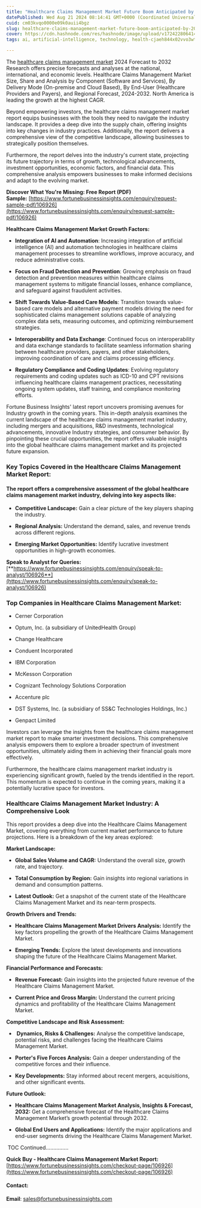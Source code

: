 ```yaml
---
title: "Healthcare Claims Management Market Future Boom Anticipated by 2032"
datePublished: Wed Aug 21 2024 08:14:41 GMT+0000 (Coordinated Universal Time)
cuid: cm03kvqo0000e09k0auii4bgz
slug: healthcare-claims-management-market-future-boom-anticipated-by-2032
cover: https://cdn.hashnode.com/res/hashnode/image/upload/v1724228064141/a3e291a2-b3cc-4ef6-8050-6ffc96eb57ca.png
tags: ai, artificial-intelligence, technology, health-cjaeh844x02vvo3wtj5r2s75q, healthcare

---
```


The [healthcare claims management market](https://www.fortunebusinessinsights.com/healthcare-claims-management-market-106926) 2024 Forecast to 2032 Research offers precise forecasts and analyses at the national, international, and economic levels. Healthcare Claims Management Market Size, Share and Analysis by Component (Software and Services), By Delivery Mode (On-premise and Cloud Based), By End-User (Healthcare Providers and Payers), and Regional Forecast, 2024-2032. North America is leading the growth at the highest CAGR.

Beyond empowering investors, the healthcare claims management market report equips businesses with the tools they need to navigate the industry landscape. It provides a deep dive into the supply chain, offering insights into key changes in industry practices. Additionally, the report delivers a comprehensive view of the competitive landscape, allowing businesses to strategically position themselves.

Furthermore, the report delves into the industry's current state, projecting its future trajectory in terms of growth, technological advancements, investment opportunities, economic factors, and financial data. This comprehensive analysis empowers businesses to make informed decisions and adapt to the evolving market.

**Discover What You're Missing: Free Report (PDF) Sample:** [https://www.fortunebusinessinsights.com/enquiry/request-sample-pdf/106926](https://www.fortunebusinessinsights.com/enquiry/request-sample-pdf/106926)

**Healthcare Claims Management Market Growth Factors:**

* **Integration of AI and Automation**: Increasing integration of artificial intelligence (AI) and automation technologies in healthcare claims management processes to streamline workflows, improve accuracy, and reduce administrative costs.
    
* **Focus on Fraud Detection and Prevention**: Growing emphasis on fraud detection and prevention measures within healthcare claims management systems to mitigate financial losses, enhance compliance, and safeguard against fraudulent activities.
    
* **Shift Towards Value-Based Care Models**: Transition towards value-based care models and alternative payment models driving the need for sophisticated claims management solutions capable of analyzing complex data sets, measuring outcomes, and optimizing reimbursement strategies.
    
* **Interoperability and Data Exchange**: Continued focus on interoperability and data exchange standards to facilitate seamless information sharing between healthcare providers, payers, and other stakeholders, improving coordination of care and claims processing efficiency.
    
* **Regulatory Compliance and Coding Updates**: Evolving regulatory requirements and coding updates such as ICD-10 and CPT revisions influencing healthcare claims management practices, necessitating ongoing system updates, staff training, and compliance monitoring efforts.
    

Fortune Business Insights' latest report uncovers promising avenues for Industry growth in the coming years. This in-depth analysis examines the current landscape of the healthcare claims management market industry, including mergers and acquisitions, R&D investments, technological advancements, innovative Industry strategies, and consumer behavior. By pinpointing these crucial opportunities, the report offers valuable insights into the global healthcare claims management market and its projected future expansion.

### **Key Topics Covered in the Healthcare Claims Management Market Report:**

#### **The report offers a comprehensive assessment of the global healthcare claims management market industry, delving into key aspects like:**

* **Competitive Landscape:** Gain a clear picture of the key players shaping the industry.
    
* **Regional Analysis:** Understand the demand, sales, and revenue trends across different regions.
    
* **Emerging Market Opportunities:** Identify lucrative investment opportunities in high-growth economies.
    

**Speak to Analyst for Queries:** [**https://www.fortunebusinessinsights.com/enquiry/speak-to-analyst/106926**](https://www.fortunebusinessinsights.com/enquiry/speak-to-analyst/106926)

### **Top Companies in Healthcare Claims Management Market:**

* Cerner Corporation
    
* Optum, Inc. (a subsidiary of UnitedHealth Group)
    
* Change Healthcare
    
* Conduent Incorporated
    
* IBM Corporation
    
* McKesson Corporation
    
* Cognizant Technology Solutions Corporation
    
* Accenture plc
    
* DST Systems, Inc. (a subsidiary of SS&C Technologies Holdings, Inc.)
    
* Genpact Limited
    

Investors can leverage the insights from the healthcare claims management market report to make smarter investment decisions. This comprehensive analysis empowers them to explore a broader spectrum of investment opportunities, ultimately aiding them in achieving their financial goals more effectively.

Furthermore, the healthcare claims management market industry is experiencing significant growth, fueled by the trends identified in the report. This momentum is expected to continue in the coming years, making it a potentially lucrative space for investors.

### Healthcare Claims Management Market Industry: A Comprehensive Look

This report provides a deep dive into the Healthcare Claims Management Market, covering everything from current market performance to future projections. Here is a breakdown of the key areas explored:

**Market Landscape:**

* **Global Sales Volume and CAGR:** Understand the overall size, growth rate, and trajectory.
    
* **Total Consumption by Region:** Gain insights into regional variations in demand and consumption patterns.
    
* **Latest Outlook:** Get a snapshot of the current state of the Healthcare Claims Management Market and its near-term prospects.
    

**Growth Drivers and Trends:**

* **Healthcare Claims Management Market Drivers Analysis:** Identify the key factors propelling the growth of the Healthcare Claims Management Market.
    
* **Emerging Trends:** Explore the latest developments and innovations shaping the future of the Healthcare Claims Management Market.
    

**Financial Performance and Forecasts:**

* **Revenue Forecast:** Gain insights into the projected future revenue of the Healthcare Claims Management Market.
    
* **Current Price and Gross Margin:** Understand the current pricing dynamics and profitability of the Healthcare Claims Management Market.
    

**Competitive Landscape and Risk Assessment:**

*  **Dynamics, Risks & Challenges:** Analyse the competitive landscape, potential risks, and challenges facing the Healthcare Claims Management Market.
    
* **Porter's Five Forces Analysis:** Gain a deeper understanding of the competitive forces and their influence.
    
* **Key Developments:** Stay informed about recent mergers, acquisitions, and other significant events.
    

**Future Outlook:**

* **Healthcare Claims Management Market Analysis, Insights & Forecast, 2032:** Get a comprehensive forecast of the Healthcare Claims Management Market’s growth potential through 2032.
    
* **Global End Users and Applications:** Identify the major applications and end-user segments driving the Healthcare Claims Management Market.
    

 TOC Continued……………

**Quick Buy - Healthcare Claims Management Market Report:** [https://www.fortunebusinessinsights.com/checkout-page/106926](https://www.fortunebusinessinsights.com/checkout-page/106926)

#### **Contact:**

**Email**: sales@fortunebusinessinsights.com